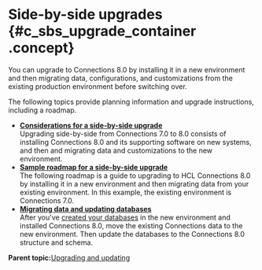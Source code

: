 # Side-by-side upgrades {#c_sbs_upgrade_container .concept}

You can upgrade to Connections 8.0 by installing it in a new environment and then migrating data, configurations, and customizations from the existing production environment before switching over.

The following topics provide planning information and upgrade instructions, including a roadmap.

-   **[Considerations for a side-by-side upgrade](../migrate/c_sbs_upgrade_considerations.md)**  
 Upgrading side-by-side from Connections 7.0 to 8.0 consists of installing Connections 8.0 and its supporting software on new systems, and then and migrating data and customizations to the new environment.
-   **[Sample roadmap for a side-by-side upgrade](../migrate/c_sbs_upgrade_process.md)**  
The following roadmap is a guide to upgrading to HCL Connections 8.0 by installing it in a new environment and then migrating data from your existing environment. In this example, the existing environment is Connections 7.0.
-   **[Migrating data and updating databases](../migrate/t_sbs_migrate_data.md)**  
After you've [created your databases](../install/c_install_db_over.md) in the new environment and installed Connections 8.0, move the existing Connections data to the new environment. Then update the databases to the Connections 8.0 structure and schema.

**Parent topic:**[Upgrading and updating](../migrate/c_upgrade_migrate_overview.md)

